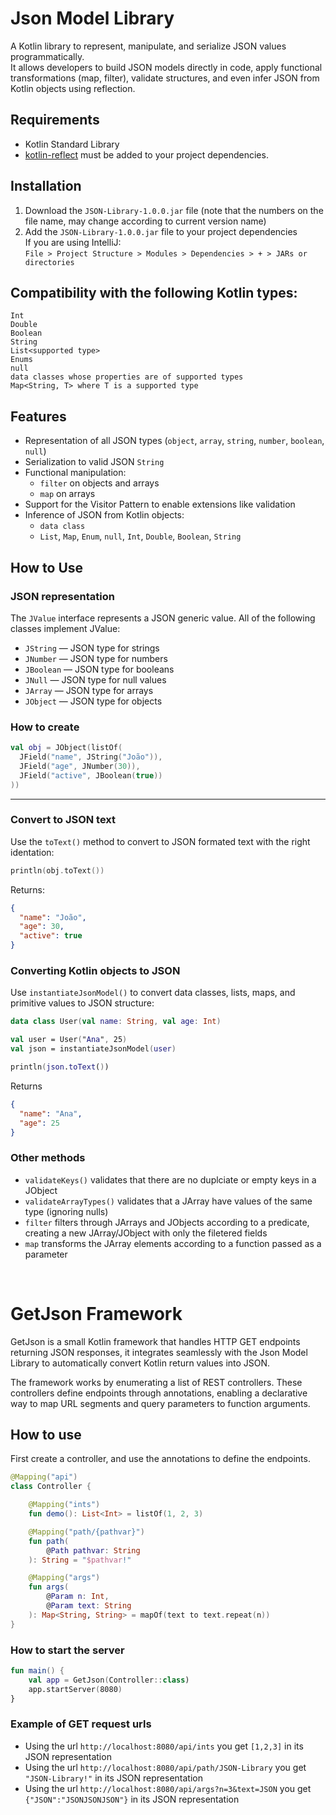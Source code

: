 <h1>Json Model Library</h1>

A Kotlin library to represent, manipulate, and serialize JSON values programmatically.</br>
It allows developers to build JSON models directly in code, apply functional transformations (map, filter), validate structures, and even infer JSON from Kotlin objects using reflection.

<h2>Requirements</h2>

- Kotlin Standard Library
- [kotlin-reflect](https://mvnrepository.com/artifact/org.jetbrains.kotlin/kotlin-reflect) must be added to your project dependencies.

<h2>Installation</h2>

1. Download the `JSON-Library-1.0.0.jar` file (note that the numbers on the file name, may change according to current version name)
2. Add the `JSON-Library-1.0.0.jar` file to your project dependencies  
   If you are using IntelliJ:  
   `File > Project Structure > Modules > Dependencies > + > JARs or directories`

<h2>Compatibility with the following Kotlin types:</h2>

`Int`</br>
`Double`</br>
`Boolean`</br>
`String`</br>
`List<supported type>`</br>
`Enums`</br>
`null`</br>
`data classes whose properties are of supported types`</br>
`Map<String, T> where T is a supported type`</br>

<h2>Features</h2>

- Representation of all JSON types (`object`, `array`, `string`, `number`, `boolean`, `null`)
- Serialization to valid JSON `String`
- Functional manipulation:
  - `filter` on objects and arrays
  - `map` on arrays
- Support for the Visitor Pattern to enable extensions like validation
- Inference of JSON from Kotlin objects:
  - `data class`
  - `List`, `Map`, `Enum`, `null`, `Int`, `Double`, `Boolean`, `String`
 
<h2>How to Use</h2>

<h3>JSON representation</h3>

The `JValue` interface represents a JSON generic value. All of the following classes implement JValue:

- `JString` — JSON type for strings
- `JNumber` — JSON type for numbers
- `JBoolean` — JSON type for booleans
- `JNull` — JSON type for null values
- `JArray` — JSON type for arrays
- `JObject` — JSON type for objects

<h3>How to create</h3> 

```kotlin
val obj = JObject(listOf(
  JField("name", JString("João")),
  JField("age", JNumber(30)),
  JField("active", JBoolean(true))
))
```

---

<h3>Convert to JSON text</h3> 

Use the `toText()` method to convert to JSON formated text with the right identation:

```kotlin
println(obj.toText())
```

Returns:

```json
{
  "name": "João",
  "age": 30,
  "active": true
}
```

<h3>Converting Kotlin objects to JSON</h3> 

Use `instantiateJsonModel()` to convert data classes, lists, maps, and primitive values to JSON structure:

```kotlin
data class User(val name: String, val age: Int)

val user = User("Ana", 25)
val json = instantiateJsonModel(user)

println(json.toText())
```
Returns

```json
{
  "name": "Ana",
  "age": 25
}
```
<h3>Other methods</h3>

 - `validateKeys()` validates that there are no duplciate or empty keys in a JObject
 - `validateArrayTypes()` validates that a JArray have values of the same type (ignoring nulls)
 - `filter` filters through JArrays and JObjects according to a predicate, creating a new JArray/JObject with only the filetered fields
 - `map` transforms the JArray elements according to a function passed as a parameter 


</br>
<h1>GetJson Framework</h1>

GetJson is a small Kotlin framework that handles HTTP GET endpoints returning JSON responses, it integrates seamlessly with the Json Model Library to automatically convert Kotlin return values into JSON.

The framework works by enumerating a list of REST controllers. These controllers define endpoints through annotations, enabling a declarative way to map URL segments and query parameters to function arguments.

<h2>How to use</h2>

First create a controller, and use the annotations to define the endpoints.

```kotlin
@Mapping("api")
class Controller {

    @Mapping("ints")
    fun demo(): List<Int> = listOf(1, 2, 3)

    @Mapping("path/{pathvar}")
    fun path(
        @Path pathvar: String
    ): String = "$pathvar!"

    @Mapping("args")
    fun args(
        @Param n: Int,
        @Param text: String
    ): Map<String, String> = mapOf(text to text.repeat(n))
}
```
<h3>How to start the server</h3>

```kotlin
fun main() {
    val app = GetJson(Controller::class)
    app.startServer(8080)
}
```
<h3>Example of GET request urls</h3>

 - Using the url `http://localhost:8080/api/ints` you get `[1,2,3]` in its JSON representation<br>
 - Using the url `http://localhost:8080/api/path/JSON-Library` you get `"JSON-Library!"` in its JSON representation<br>
 - Using the url `http://localhost:8080/api/args?n=3&text=JSON` you get `{"JSON":"JSONJSONJSON"}` in its JSON representation<br>
